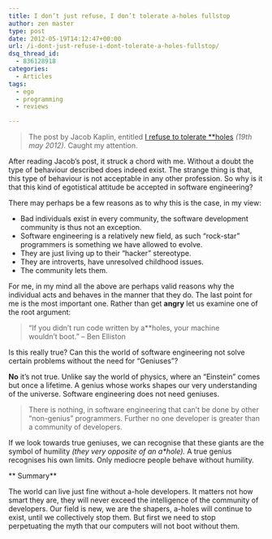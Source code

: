 ```yaml
---
title: I don’t just refuse, I don’t tolerate a-holes fullstop
author: zen master
type: post
date: 2012-05-19T14:12:47+00:00
url: /i-dont-just-refuse-i-dont-tolerate-a-holes-fullstop/
dsq_thread_id:
  - 836128918
categories:
  - Articles
tags:
  - ego
  - programming
  - reviews

---
```

> The post by Jacob Kaplin, entitled [I refuse to tolerate **holes][1] _(19th may 2012)._ Caught my attention.

After reading Jacob&#8217;s post, it struck a chord with me. Without a doubt the type of behaviour described does indeed exist. The strange thing is that, this type of behaviour is not acceptable in any other profession. So why is it that this kind of egotistical attitude be accepted in software engineering?

There may perhaps be a few reasons as to why this is the case, in my view:

  * Bad individuals exist in every community, the software development community is thus not an exception.
  * Software engineering is a relatively new field, as such &#8220;rock-star&#8221; programmers is something we have allowed to evolve.
  * They are just living up to their &#8220;hacker&#8221; stereotype.
  * They are introverts, have unresolved childhood issues.
  * The community lets them.

For me, in my mind all the above are perhaps valid reasons why the individual acts and behaves in the manner that they do. The last point for me is the most important one. Rather than get **angry** let us examine one of the root argument:

> “If you didn’t run code written by a**holes, your machine wouldn’t boot.” &#8211; Ben Elliston

Is this really true? Can this the world of software engineering not solve certain problems without the need for &#8220;Geniuses&#8221;?

**No** it&#8217;s not true. Unlike say the world of physics, where an &#8220;Einstein&#8221; comes but once a lifetime. A genius whose works shapes our very understanding of the universe. Software engineering does not need geniuses.

> There is nothing, in software engineering that can&#8217;t be done by other &#8220;non-genius&#8221; programmers. Further no one developer is greater than a community of developers.

If we look towards true geniuses, we can recognise that these giants are the symbol of humility _(they very opposite of an a*hole)._ A true genius recognises his own limits. Only mediocre people behave without humility.

** Summary**

The world can live just fine without a-hole developers. It matters not how smart they are, they will never exceed the intelligence of the community of developers. Our field is new, we are the shapers, a-holes will continue to exist, until we collectively stop them. But first we need to stop perpetuating the myth that our computers will not boot without them.

&nbsp;

&nbsp;

&nbsp;

 [1]: http://jacobian.org/writing/assholes/